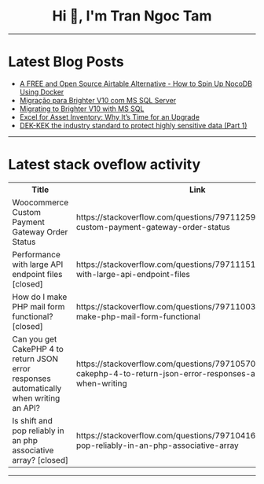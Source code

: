 <h1 align="center">Hi 👋, I'm Tran Ngoc Tam</h1>

---

# Latest Blog Posts 
<!-- BLOG-POST-LIST:START -->
- [A FREE and Open Source Airtable Alternative - How to Spin Up NocoDB Using Docker](https://dev.to/wimadev/a-free-and-open-source-airtable-alternative-how-to-spin-up-nocodb-using-docker-510a)
- [Migração para Brighter V10 com MS SQL Server](https://dev.to/actor-dev/migracao-para-brighter-v10-com-ms-sql-server-3knb)
- [Migrating to Brighter V10 with MS SQL](https://dev.to/actor-dev/migrating-to-brighter-v10-with-ms-sql-11mm)
- [Excel for Asset Inventory: Why It’s Time for an Upgrade](https://dev.to/teresa_tran/excel-for-asset-inventory-why-its-time-for-an-upgrade-3jj2)
- [DEK-KEK the industry standard to protect highly sensitive data &lpar;Part 1&rpar;](https://dev.to/anhp9669/dek-kek-the-industry-standard-to-protect-highly-sensitive-data-part-1-4910)
<!-- BLOG-POST-LIST:END -->

---

# Latest stack oveflow activity
<table>
  <tr><th>Title</th><th>Link</th></tr>
  <!-- STACKOVERFLOW:START --><tr><td>Woocommerce Custom Payment Gateway Order Status</td><td>https://stackoverflow.com/questions/79711259/woocommerce-custom-payment-gateway-order-status</td></tr><tr><td>Performance with large API endpoint files [closed]</td><td>https://stackoverflow.com/questions/79711151/performance-with-large-api-endpoint-files</td></tr><tr><td>How do I make PHP mail form functional? [closed]</td><td>https://stackoverflow.com/questions/79711003/how-do-i-make-php-mail-form-functional</td></tr><tr><td>Can you get CakePHP 4 to return JSON error responses automatically when writing an API?</td><td>https://stackoverflow.com/questions/79710570/can-you-get-cakephp-4-to-return-json-error-responses-automatically-when-writing</td></tr><tr><td>Is shift and pop reliably in an php associative array? [closed]</td><td>https://stackoverflow.com/questions/79710416/is-shift-and-pop-reliably-in-an-php-associative-array</td></tr><!-- STACKOVERFLOW:END -->
</table>

---


